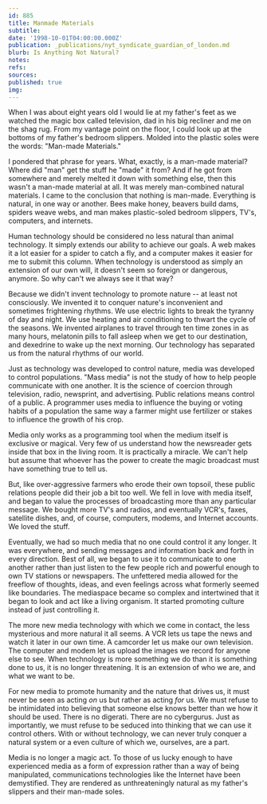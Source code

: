 ```yaml
---
id: 885
title: Manmade Materials
subtitle: 
date: '1998-10-01T04:00:00.000Z'
publication: _publications/nyt_syndicate_guardian_of_london.md
blurb: Is Anything Not Natural?
notes: 
refs: 
sources: 
published: true
img: 
---
```

When I was about eight years old I would lie at my father's feet as we watched the magic box called television, dad in his big recliner and me on the shag rug. From my vantage point on the floor, I could look up at the bottoms of my father's bedroom slippers. Molded into the plastic soles were the words: "Man-made Materials."

I pondered that phrase for years. What, exactly, is a man-made material? Where did "man" get the stuff he "made" it from? And if he got from somewhere and merely melted it down with something else, then this wasn't a man-made material at all. It was merely man-combined natural materials. I came to the conclusion that nothing is man-made. Everything is natural, in one way or another. Bees make honey, beavers build dams, spiders weave webs, and man makes plastic-soled bedroom slippers, TV's, computers, and internets.

Human technology should be considered no less natural than animal technology. It simply extends our ability to achieve our goals. A web makes it a lot easier for a spider to catch a fly, and a computer makes it easier for me to submit this column. When technology is understood as simply an extension of our own will, it doesn't seem so foreign or dangerous, anymore. So why can't we always see it that way?

Because we didn't invent technology to promote nature -- at least not consciously. We invented it to conquer nature's inconvenient and sometimes frightening rhythms. We use electric lights to break the tyranny of day and night. We use heating and air conditioning to thwart the cycle of the seasons. We invented airplanes to travel through ten time zones in as many hours, melatonin pills to fall asleep when we get to our destination, and dexedrine to wake up the next morning. Our technology has separated us from the natural rhythms of our world.

Just as technology was developed to control nature, media was developed to control populations. "Mass media" is not the study of how to help people communicate with one another. It is the science of coercion through television, radio, newsprint, and advertising. Public relations means control of a public. A programmer uses media to influence the buying or voting habits of a population the same way a farmer might use fertilizer or stakes to influence the growth of his crop.

Media only works as a programming tool when the medium itself is exclusive or magical. Very few of us understand how the newsreader gets inside that box in the living room. It is practically a miracle. We can't help but assume that whoever has the power to create the magic broadcast must have something true to tell us.

But, like over-aggressive farmers who erode their own topsoil, these public relations people did their job a bit too well. We fell in love with media itself, and began to value the processes of broadcasting more than any particular message. We bought more TV's and radios, and eventually VCR's, faxes, satellite dishes, and, of course, computers, modems, and Internet accounts. We loved the stuff.

Eventually, we had so much media that no one could control it any longer. It was everywhere, and sending messages and information back and forth in every direction. Best of all, we began to use it to communicate to one another rather than just listen to the few people rich and powerful enough to own TV stations or newspapers. The unfettered media allowed for the freeflow of thoughts, ideas, and even feelings across what formerly seemed like boundaries. The mediaspace became so complex and intertwined that it began to look and act like a living organism. It started promoting culture instead of just controlling it.

The more new media technology with which we come in contact, the less mysterious and more natural it all seems. A VCR lets us tape the news and watch it later in our own time. A camcorder let us make our own television. The computer and modem let us upload the images we record for anyone else to see. When technology is more something we do than it is something done to us, it is no longer threatening. It is an extension of who we are, and what we want to be.

For new media to promote humanity and the nature that drives us, it must never be seen as acting *on* us but rather as acting *for* us. We must refuse to be intimidated into believing that someone else knows better than we how it should be used. There is no digerati. There are no cybergurus. Just as importantly, we must refuse to be seduced into thinking that we can use it control others. With or without technology, we can never truly conquer a natural system or a even culture of which we, ourselves, are a part.

Media is no longer a magic act. To those of us lucky enough to have experienced media as a form of expression rather than a way of being manipulated, communications technologies like the Internet have been demystified. They are rendered as unthreateningly natural as my father's slippers and their man-made soles.
